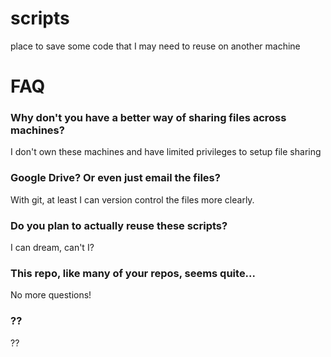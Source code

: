 # scripts
place to save some code that I may need to reuse on another machine

# FAQ
### Why don't you have a better way of sharing files across machines?
I don't own these machines and have limited privileges to setup file sharing

### Google Drive? Or even just email the files?
With git, at least I can version control the files more clearly. 

### Do you plan to actually reuse these scripts?
I can dream, can't I?

### This repo, like many of your repos, seems quite...
No more questions!

### ??
??

